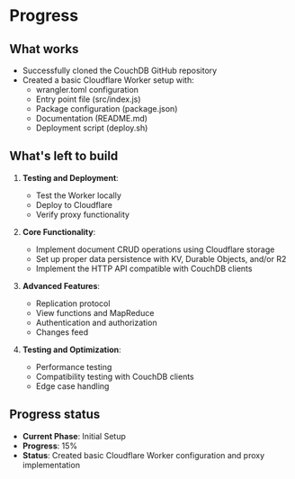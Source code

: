 # Progress

## What works
- Successfully cloned the CouchDB GitHub repository
- Created a basic Cloudflare Worker setup with:
  - wrangler.toml configuration
  - Entry point file (src/index.js)
  - Package configuration (package.json)
  - Documentation (README.md)
  - Deployment script (deploy.sh)

## What's left to build
1. **Testing and Deployment**:
   - Test the Worker locally
   - Deploy to Cloudflare
   - Verify proxy functionality

2. **Core Functionality**:
   - Implement document CRUD operations using Cloudflare storage
   - Set up proper data persistence with KV, Durable Objects, and/or R2
   - Implement the HTTP API compatible with CouchDB clients

3. **Advanced Features**:
   - Replication protocol
   - View functions and MapReduce
   - Authentication and authorization
   - Changes feed

4. **Testing and Optimization**:
   - Performance testing
   - Compatibility testing with CouchDB clients
   - Edge case handling

## Progress status
- **Current Phase**: Initial Setup
- **Progress**: 15%
- **Status**: Created basic Cloudflare Worker configuration and proxy implementation